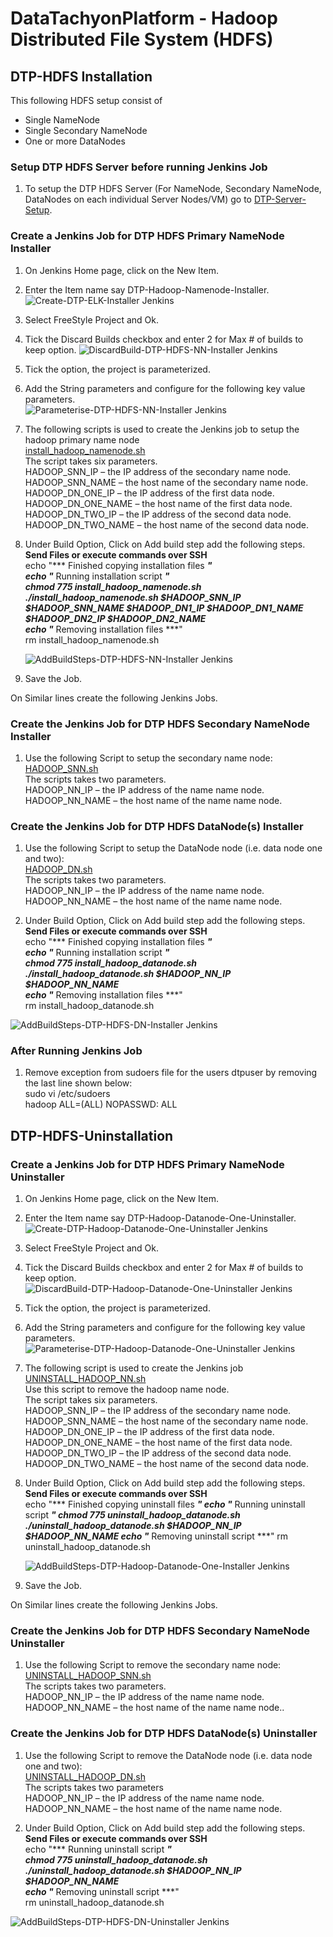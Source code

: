 # DataTachyonPlatform - Hadoop Distributed File System (HDFS)

## DTP-HDFS Installation

This following HDFS setup consist of

* Single NameNode
* Single Secondary NameNode
* One or more DataNodes

### Setup DTP HDFS Server before running Jenkins Job

1. To setup the DTP HDFS Server (For NameNode, Secondary NameNode, DataNodes on each individual Server Nodes/VM) go to [DTP-Server-Setup](/common/Readme.md).

### Create a Jenkins Job for DTP HDFS Primary NameNode Installer

1. On Jenkins Home page, click on the New Item.

2. Enter the Item name say DTP-Hadoop-Namenode-Installer.
![Create-DTP-ELK-Installer Jenkins](/datalayer/hadoop/images/dtp-hadoop-nn-installer1.png)

3. Select FreeStyle Project and Ok.

4. Tick the Discard Builds checkbox and enter 2 for Max # of builds to keep option.
![DiscardBuild-DTP-HDFS-NN-Installer Jenkins](/datalayer/hadoop/images/dtp-hadoop-nn-installer2.png)

5. Tick the option, the  project  is parameterized.

6. Add the String parameters and configure for the following key value parameters. \
![Parameterise-DTP-HDFS-NN-Installer Jenkins](/datalayer/hadoop/images/dtp-hadoop-nn-installer3.png)

7. The following scripts is used to create the Jenkins job to setup the hadoop primary name node\
[install_hadoop_namenode.sh](/datalayer/hadoop/scripts/install_hadoop_namenode.sh) \
The script takes six parameters.\
HADOOP_SNN_IP – the IP address of the secondary name node.\
HADOOP_SNN_NAME – the host name of the secondary name node.\
HADOOP_DN_ONE_IP – the IP address of the first data node.\
HADOOP_DN_ONE_NAME – the host name of the first data node.\
HADOOP_DN_TWO_IP – the IP address of the second data node.\
HADOOP_DN_TWO_NAME – the host name of the second data node.

8. Under Build Option, Click on Add build step add the following steps.\
   **Send Files or execute commands over SSH**\
   echo "*** Finished copying installation files ***" \
   echo "*** Running installation script ***" \
   chmod 775 install_hadoop_namenode.sh \
   ./install_hadoop_namenode.sh $HADOOP_SNN_IP $HADOOP_SNN_NAME $HADOOP_DN1_IP $HADOOP_DN1_NAME $HADOOP_DN2_IP $HADOOP_DN2_NAME \
   echo "*** Removing installation files ***" \
   rm install_hadoop_namenode.sh

   ![AddBuildSteps-DTP-HDFS-NN-Installer Jenkins](/datalayer/hadoop/images/dtp-hadoop-nn-installer4.png)

9. Save the Job.

On Similar lines create the following Jenkins Jobs.

### Create the Jenkins Job for DTP HDFS Secondary NameNode Installer

1. Use the following Script to setup the secondary name node: \
[HADOOP_SNN.sh](/datalayer/hadoop/scripts//HADOOP_SNN.sh) \
The scripts takes two parameters.\
HADOOP_NN_IP – the IP address of the name name node.\
HADOOP_NN_NAME – the host name of the name name node.

### Create the Jenkins Job for DTP HDFS DataNode(s) Installer

1. Use the following Script to setup the DataNode node (i.e. data node one and two): \
[HADOOP_DN.sh](/datalayer/hadoop/scripts/HADOOP_DN.sh) \
The scripts takes two parameters.\
HADOOP_NN_IP – the IP address of the name name node.
HADOOP_NN_NAME – the host name of the name name node.

2. Under Build Option, Click on Add build step add the following steps.\
   **Send Files or execute commands over SSH**\
   echo "*** Finished copying installation files ***" \
   echo "*** Running installation script ***" \
   chmod 775 install_hadoop_datanode.sh \
   ./install_hadoop_datanode.sh $HADOOP_NN_IP $HADOOP_NN_NAME \
   echo "*** Removing installation files ***" \
   rm install_hadoop_datanode.sh

![AddBuildSteps-DTP-HDFS-DN-Installer Jenkins](/datalayer/hadoop/images/dtp-hadoop-dn-installer1.png)

### After Running Jenkins Job

1. Remove exception from sudoers file for the users dtpuser by removing the last line shown below:\
    sudo vi /etc/sudoers  \
    hadoop ALL=(ALL) NOPASSWD: ALL

## DTP-HDFS-Uninstallation

### Create a Jenkins Job for DTP HDFS Primary NameNode Uninstaller

1. On Jenkins Home page, click on the New Item.

2. Enter the Item name say DTP-Hadoop-Datanode-One-Uninstaller.
![Create-DTP-Hadoop-Datanode-One-Uninstaller Jenkins](/datalayer/hadoop/images/dtp-hadoop-nn-uninstaller1.png)

3. Select FreeStyle Project and Ok.

4. Tick the Discard Builds checkbox and enter 2 for Max # of builds to keep option.
![DiscardBuild-DTP-Hadoop-Datanode-One-Uninstaller Jenkins](/datalayer/hadoop/images/dtp-hadoop-nn-uninstaller2.png)

5. Tick the option, the  project  is parameterized.

6. Add the String parameters and configure for the following key value parameters. \
![Parameterise-DTP-Hadoop-Datanode-One-Uninstaller Jenkins](/datalayer/hadoop/images/dtp-hadoop-nn-uninstaller3.png)

7. The following script is used to create the Jenkins job \
[UNINSTALL_HADOOP_NN.sh](/datalayer/hadoop/scripts/UNINSTALL_HADOOP_NN.sh) \
Use this script to remove the hadoop name node.\
The script takes six parameters.\
HADOOP_SNN_IP – the IP address of the secondary name node.\
HADOOP_SNN_NAME – the host name of the secondary name node.\
HADOOP_DN_ONE_IP – the IP address of the first data node.\
HADOOP_DN_ONE_NAME – the host name of the first data node.\
HADOOP_DN_TWO_IP – the IP address of the second data node.\
HADOOP_DN_TWO_NAME – the host name of the second data node.

8. Under Build Option, Click on Add build step add the following steps.\
   **Send Files or execute commands over SSH**\
    echo "*** Finished copying uninstall files ***"
    echo "*** Running uninstall script ***"
    chmod 775 uninstall_hadoop_datanode.sh
    ./uninstall_hadoop_datanode.sh $HADOOP_NN_IP $HADOOP_NN_NAME
    echo "*** Removing uninstall script ***"
    rm uninstall_hadoop_datanode.sh

   ![AddBuildSteps-DTP-Hadoop-Datanode-One-Installer Jenkins](/datalayer/hadoop/images/dtp-hadoop-nn-uninstaller4.png)

9. Save the Job.

On Similar lines create the following Jenkins Jobs.

### Create the Jenkins Job for DTP HDFS Secondary NameNode Uninstaller

1. Use the following Script to remove the secondary name node: \
[UNINSTALL_HADOOP_SNN.sh](/datalayer/hadoop/scripts//UNINSTALL_HADOOP_SNN.sh) \
The scripts takes two parameters.\
HADOOP_NN_IP – the IP address of the name name node.\
HADOOP_NN_NAME – the host name of the name name node..

### Create the Jenkins Job for DTP HDFS DataNode(s) Uninstaller

1. Use the following Script to remove the DataNode node (i.e. data node one and two): \
[UNINSTALL_HADOOP_DN.sh](/datalayer/hadoop/scripts/UNINSTALL_HADOOP_DN.sh) \
The scripts takes two parameters\
HADOOP_NN_IP – the IP address of the name name node.\
HADOOP_NN_NAME – the host name of the name name node.

2. Under Build Option, Click on Add build step add the following steps.\
   **Send Files or execute commands over SSH**\
   echo "*** Running uninstall script ***" \
   chmod 775 uninstall_hadoop_datanode.sh \
   ./uninstall_hadoop_datanode.sh $HADOOP_NN_IP $HADOOP_NN_NAME \
   echo "*** Removing uninstall script ***" \
   rm uninstall_hadoop_datanode.sh 

![AddBuildSteps-DTP-HDFS-DN-Uninstaller Jenkins](/datalayer/hadoop/images/dtp-hadoop-dn-uninstaller1.png)
